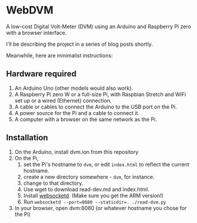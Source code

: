 # WebDVM

A low-cost Digital Volt-Meter (DVM) using an Arduino and Raspberry Pi zero
with a browser interface.

I'll be describing the project in a series of blog posts shortly.

Meanwhile, here are minimalist instructions:

## Hardware required

1. An Arduino Uno (other models would also work).
1. A Raspberry Pi zero W or a full-size Pi, with Raspbian Stretch and WiFi set up
or a wired (Ethernet) connection.
1. A cable or cables to connect the Arduino to the USB port on the Pi.
1. A power source for the Pi and a cable to connect it.
1. A computer with a browser on the same network as the Pi.

## Installation

1. On the Arduino, install dvm.ion from this repository
1. On the Pi, 
    1. set the Pi's hostname to `dvm`, or edit `index.html` 
    to reflect the current hostname.
    1. create a new directory somewhere - `dvm`, for instance.
    1. change to that directory.
    1. Use wget to download read-dev.md and index.html.
    1. Install [websocketd](http://websocketd.com/). (Make sure you get the ARM version!)
    1. Run `websocketd --port=8080 --staticdir=. ./read-dvm.py`
1. In your browser, open dvm:8080 (or whatever hostname you chose for the Pi)




